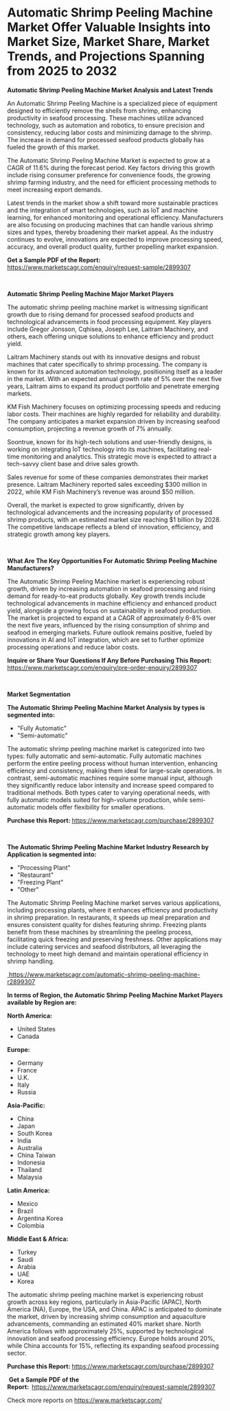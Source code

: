 <p><h1>Automatic Shrimp Peeling Machine Market Offer Valuable Insights into Market Size, Market Share, Market Trends, and Projections Spanning from 2025 to 2032</h1></p><p><strong>Automatic Shrimp Peeling Machine Market Analysis and Latest Trends</strong></p>
<p><p>An Automatic Shrimp Peeling Machine is a specialized piece of equipment designed to efficiently remove the shells from shrimp, enhancing productivity in seafood processing. These machines utilize advanced technology, such as automation and robotics, to ensure precision and consistency, reducing labor costs and minimizing damage to the shrimp. The increase in demand for processed seafood products globally has fueled the growth of this market.</p><p>The Automatic Shrimp Peeling Machine Market is expected to grow at a CAGR of 11.6% during the forecast period. Key factors driving this growth include rising consumer preference for convenience foods, the growing shrimp farming industry, and the need for efficient processing methods to meet increasing export demands. </p><p>Latest trends in the market show a shift toward more sustainable practices and the integration of smart technologies, such as IoT and machine learning, for enhanced monitoring and operational efficiency. Manufacturers are also focusing on producing machines that can handle various shrimp sizes and types, thereby broadening their market appeal. As the industry continues to evolve, innovations are expected to improve processing speed, accuracy, and overall product quality, further propelling market expansion.</p></p>
<p><strong>Get a Sample PDF of the Report:&nbsp;</strong> <a href="https://www.marketscagr.com/enquiry/request-sample/2899307?utm_campaign=3266&utm_medium=2&utm_source=Github&utm_content=ia&utm_term=15032025&utm_id=automatic-shrimp-peeling-machine">https://www.marketscagr.com/enquiry/request-sample/2899307</a></p>
<p>&nbsp;</p>
<p><strong>Automatic Shrimp Peeling Machine Major Market Players</strong></p>
<p><p>The automatic shrimp peeling machine market is witnessing significant growth due to rising demand for processed seafood products and technological advancements in food processing equipment. Key players include Gregor Jonsson, Cqhisea, Joseph Lee, Laitram Machinery, and others, each offering unique solutions to enhance efficiency and product yield.</p><p>Laitram Machinery stands out with its innovative designs and robust machines that cater specifically to shrimp processing. The company is known for its advanced automation technology, positioning itself as a leader in the market. With an expected annual growth rate of 5% over the next five years, Laitram aims to expand its product portfolio and penetrate emerging markets.</p><p>KM Fish Machinery focuses on optimizing processing speeds and reducing labor costs. Their machines are highly regarded for reliability and durability. The company anticipates a market expansion driven by increasing seafood consumption, projecting a revenue growth of 7% annually.</p><p>Soontrue, known for its high-tech solutions and user-friendly designs, is working on integrating IoT technology into its machines, facilitating real-time monitoring and analytics. This strategic move is expected to attract a tech-savvy client base and drive sales growth.</p><p>Sales revenue for some of these companies demonstrates their market presence. Laitram Machinery reported sales exceeding $300 million in 2022, while KM Fish Machinery’s revenue was around $50 million. </p><p>Overall, the market is expected to grow significantly, driven by technological advancements and the increasing popularity of processed shrimp products, with an estimated market size reaching $1 billion by 2028. The competitive landscape reflects a blend of innovation, efficiency, and strategic growth among key players.</p></p>
<p>&nbsp;</p>
<p><strong>What Are The Key Opportunities For Automatic Shrimp Peeling Machine Manufacturers?</strong></p>
<p><p>The Automatic Shrimp Peeling Machine market is experiencing robust growth, driven by increasing automation in seafood processing and rising demand for ready-to-eat products globally. Key growth trends include technological advancements in machine efficiency and enhanced product yield, alongside a growing focus on sustainability in seafood production. The market is projected to expand at a CAGR of approximately 6-8% over the next five years, influenced by the rising consumption of shrimp and seafood in emerging markets. Future outlook remains positive, fueled by innovations in AI and IoT integration, which are set to further optimize processing operations and reduce labor costs.</p></p>
<p><strong>Inquire or Share Your Questions If Any Before Purchasing This Report:</strong> <a href="https://www.marketscagr.com/enquiry/pre-order-enquiry/2899307?utm_campaign=3266&utm_medium=2&utm_source=Github&utm_content=ia&utm_term=15032025&utm_id=automatic-shrimp-peeling-machine">https://www.marketscagr.com/enquiry/pre-order-enquiry/2899307</a></p>
<p>&nbsp;</p>
<p><strong>Market Segmentation</strong></p>
<p><strong>The Automatic Shrimp Peeling Machine Market Analysis by types is segmented into:</strong></p>
<p><ul><li>"Fully Automatic"</li><li>"Semi-automatic"</li></ul></p>
<p><p>The automatic shrimp peeling machine market is categorized into two types: fully automatic and semi-automatic. Fully automatic machines perform the entire peeling process without human intervention, enhancing efficiency and consistency, making them ideal for large-scale operations. In contrast, semi-automatic machines require some manual input, although they significantly reduce labor intensity and increase speed compared to traditional methods. Both types cater to varying operational needs, with fully automatic models suited for high-volume production, while semi-automatic models offer flexibility for smaller operations.</p></p>
<p><strong>Purchase this Report:&nbsp;</strong><a href="https://www.marketscagr.com/purchase/2899307?utm_campaign=3266&utm_medium=2&utm_source=Github&utm_content=ia&utm_term=15032025&utm_id=automatic-shrimp-peeling-machine">https://www.marketscagr.com/purchase/2899307</a></p>
<p>&nbsp;</p>
<p><strong>The Automatic Shrimp Peeling Machine Market Industry Research by Application is segmented into:</strong></p>
<p><ul><li>"Processing Plant"</li><li>"Restaurant"</li><li>"Freezing Plant"</li><li>"Other"</li></ul></p>
<p><p>The Automatic Shrimp Peeling Machine market serves various applications, including processing plants, where it enhances efficiency and productivity in shrimp preparation. In restaurants, it speeds up meal preparation and ensures consistent quality for dishes featuring shrimp. Freezing plants benefit from these machines by streamlining the peeling process, facilitating quick freezing and preserving freshness. Other applications may include catering services and seafood distributors, all leveraging the technology to meet high demand and maintain operational efficiency in shrimp handling.</p></p>
<p><a href="https://www.marketscagr.com/automatic-shrimp-peeling-machine-r2899307?utm_campaign=3266&utm_medium=2&utm_source=Github&utm_content=ia&utm_term=15032025&utm_id=automatic-shrimp-peeling-machine">&nbsp;https://www.marketscagr.com/automatic-shrimp-peeling-machine-r2899307</a></p>
<p><strong>In terms of Region, the Automatic Shrimp Peeling Machine Market Players available by Region are:</strong></p>
<p>
    <p> <strong> North America: </strong>
        <ul>
            <li>United States</li>
            <li>Canada</li>
        </ul>
        </p> 
    <p> <strong> Europe: </strong>
        <ul>
            <li>Germany</li>
            <li>France</li>
            <li>U.K.</li>
            <li>Italy</li>
            <li>Russia</li>
        </ul>
        </p> 
    <p> <strong> Asia-Pacific: </strong>
        <ul>
            <li>China</li>
            <li>Japan</li>
            <li>South Korea</li>
            <li>India</li>
            <li>Australia</li>
            <li>China Taiwan</li>
            <li>Indonesia</li>
            <li>Thailand</li>
            <li>Malaysia</li>
        </ul>
        </p> 
    <p> <strong> Latin America: </strong>
        <ul>
            <li>Mexico</li>
            <li>Brazil</li>
            <li>Argentina Korea</li>
            <li>Colombia</li>
        </ul>
        </p> 
    <p> <strong> Middle East & Africa: </strong>
        <ul>
            <li>Turkey</li>
            <li>Saudi</li>
            <li>Arabia</li>
            <li>UAE</li>
            <li>Korea</li>
        </ul>
    </p>
    </p>
<p><p>The automatic shrimp peeling machine market is experiencing robust growth across key regions, particularly in Asia-Pacific (APAC), North America (NA), Europe, the USA, and China. APAC is anticipated to dominate the market, driven by increasing shrimp consumption and aquaculture advancements, commanding an estimated 40% market share. North America follows with approximately 25%, supported by technological innovation and seafood processing efficiency. Europe holds around 20%, while China accounts for 15%, reflecting its expanding seafood processing sector.</p></p>
<p><strong>Purchase this Report: </strong><a href="https://www.marketscagr.com/purchase/2899307?utm_campaign=3266&utm_medium=2&utm_source=Github&utm_content=ia&utm_term=15032025&utm_id=automatic-shrimp-peeling-machine">https://www.marketscagr.com/purchase/2899307</a></p>
<p>&nbsp;<strong>Get a Sample PDF of the Report:&nbsp;&nbsp;</strong><a href="https://www.marketscagr.com/enquiry/request-sample/2899307?utm_campaign=3266&utm_medium=2&utm_source=Github&utm_content=ia&utm_term=15032025&utm_id=automatic-shrimp-peeling-machine">https://www.marketscagr.com/enquiry/request-sample/2899307</a></p>
<p><strong></strong></p>
<p>Check more reports on <a href="https://www.marketscagr.com/?utm_campaign=3266&utm_medium=2&utm_source=Github&utm_content=ia&utm_term=15032025&utm_id=automatic-shrimp-peeling-machine">https://www.marketscagr.com/</a></p>